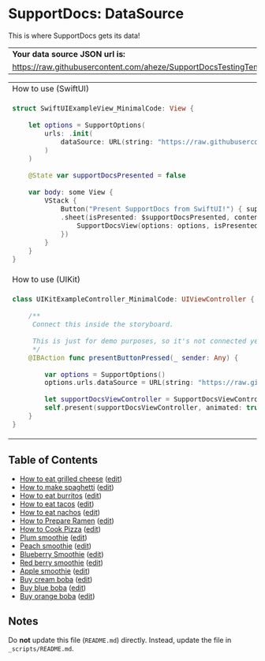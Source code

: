 # SupportDocs: DataSource
This is where SupportDocs gets its data!

<table>
  <tr>
    <td>
      <strong>Your data source JSON url is:
    </td>
  </tr>
  <tr>
    <td>
      <a id="datasource_url" href="https://raw.githubusercontent.com/aheze/SupportDocsTestingTemplate3/DataSource/_data/supportdocs_datasource.json">https://raw.githubusercontent.com/aheze/SupportDocsTestingTemplate3/DataSource/_data/supportdocs_datasource.json</a>
    </td>
  </tr>
</table>

<table>
  <tr>
    <td>
      How to use (SwiftUI)
    </td>
  </tr>
  <tr>
  <td>
     
  ```Swift
  struct SwiftUIExampleView_MinimalCode: View {
    
      let options = SupportOptions(
          urls: .init(
              dataSource: URL(string: "https://raw.githubusercontent.com/aheze/SupportDocsTestingTemplate3/DataSource/_data/supportdocs_datasource.json")!
          )
      )
    
      @State var supportDocsPresented = false
    
      var body: some View {
          VStack {
              Button("Present SupportDocs from SwiftUI!") { supportDocsPresented = true }
              .sheet(isPresented: $supportDocsPresented, content: {
                  SupportDocsView(options: options, isPresented: $supportDocsPresented)
              })
          }
      }
  }
  ```
  </td>
  </tr>
  
  <tr>
    <td>
      How to use (UIKit)
    </td>
  </tr>
  <tr>
  <td>
     
  ```Swift
  class UIKitExampleController_MinimalCode: UIViewController {
    
      /**
       Connect this inside the storyboard.
     
       This is just for demo purposes, so it's not connected yet.
       */
      @IBAction func presentButtonPressed(_ sender: Any) {
        
          var options = SupportOptions()
          options.urls.dataSource = URL(string: "https://raw.githubusercontent.com/aheze/SupportDocsTestingTemplate3/DataSource/_data/supportdocs_datasource.json")!
        
          let supportDocsViewController = SupportDocsViewController(options: options)
          self.present(supportDocsViewController, animated: true, completion: nil)
      }
  }
  ```
  </td>
  </tr>
</table>

## Table of Contents
- [How to eat grilled cheese](https://aheze.github.io/SupportDocsTestingTemplate3/Sample-FastFood/HowToEatGrilledCheese) ([edit](https://github.com/aheze/SupportDocsTestingTemplate3/edit/DataSource/Sample-FastFood/HowToEatGrilledCheese.md))
- [How to make spaghetti](https://aheze.github.io/SupportDocsTestingTemplate3/Sample-FastFood/HowToMakeSpaghetti) ([edit](https://github.com/aheze/SupportDocsTestingTemplate3/edit/DataSource/Sample-FastFood/HowToMakeSpaghetti.md))
- [How to eat burritos](https://aheze.github.io/SupportDocsTestingTemplate3/Sample-FastFood/HowToEatBurritos) ([edit](https://github.com/aheze/SupportDocsTestingTemplate3/edit/DataSource/Sample-FastFood/HowToEatBurritos.md))
- [How to eat tacos](https://aheze.github.io/SupportDocsTestingTemplate3/Sample-FastFood/HowToEatTacos) ([edit](https://github.com/aheze/SupportDocsTestingTemplate3/edit/DataSource/Sample-FastFood/HowToEatTacos.md))
- [How to eat nachos](https://aheze.github.io/SupportDocsTestingTemplate3/Sample-FastFood/HowToEatNachos) ([edit](https://github.com/aheze/SupportDocsTestingTemplate3/edit/DataSource/Sample-FastFood/HowToEatNachos.md))
- [How to Prepare Ramen](https://aheze.github.io/SupportDocsTestingTemplate3/Sample-FastFood/HowToPrepareRamen) ([edit](https://github.com/aheze/SupportDocsTestingTemplate3/edit/DataSource/Sample-FastFood/HowToPrepareRamen.md))
- [How to Cook Pizza](https://aheze.github.io/SupportDocsTestingTemplate3/Sample-FastFood/HowToCookPizza) ([edit](https://github.com/aheze/SupportDocsTestingTemplate3/edit/DataSource/Sample-FastFood/HowToCookPizza.md))
- [Plum smoothie](https://aheze.github.io/SupportDocsTestingTemplate3/Sample-Smoothies/Plum) ([edit](https://github.com/aheze/SupportDocsTestingTemplate3/edit/DataSource/Sample-Smoothies/Plum.md))
- [Peach smoothie](https://aheze.github.io/SupportDocsTestingTemplate3/Sample-Smoothies/Peach) ([edit](https://github.com/aheze/SupportDocsTestingTemplate3/edit/DataSource/Sample-Smoothies/Peach.md))
- [Blueberry Smoothie](https://aheze.github.io/SupportDocsTestingTemplate3/Sample-Smoothies/Blueberry) ([edit](https://github.com/aheze/SupportDocsTestingTemplate3/edit/DataSource/Sample-Smoothies/Blueberry.md))
- [Red berry smoothie](https://aheze.github.io/SupportDocsTestingTemplate3/Sample-Smoothies/RedBerries) ([edit](https://github.com/aheze/SupportDocsTestingTemplate3/edit/DataSource/Sample-Smoothies/RedBerries.md))
- [Apple smoothie](https://aheze.github.io/SupportDocsTestingTemplate3/Sample-Smoothies/Apple) ([edit](https://github.com/aheze/SupportDocsTestingTemplate3/edit/DataSource/Sample-Smoothies/Apple.md))
- [Buy cream boba](https://aheze.github.io/SupportDocsTestingTemplate3/Sample-Boba/BuyCreamBoba) ([edit](https://github.com/aheze/SupportDocsTestingTemplate3/edit/DataSource/Sample-Boba/BuyCreamBoba.md))
- [Buy blue boba](https://aheze.github.io/SupportDocsTestingTemplate3/Sample-Boba/BuyBlueBoba) ([edit](https://github.com/aheze/SupportDocsTestingTemplate3/edit/DataSource/Sample-Boba/BuyBlueBoba.md))
- [Buy orange boba](https://aheze.github.io/SupportDocsTestingTemplate3/Sample-Boba/BuyOrangeBoba) ([edit](https://github.com/aheze/SupportDocsTestingTemplate3/edit/DataSource/Sample-Boba/BuyOrangeBoba.md))


## Notes
Do **not** update this file (`README.md`) directly. Instead, update the file in `_scripts/README.md`.